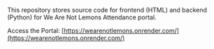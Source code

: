 This repository stores source code for frontend (HTML) and backend (Python) for We Are Not Lemons Attendance portal. 

Access the Portal: [https://wearenotlemons.onrender.com/](https://wearenotlemons.onrender.com/)
